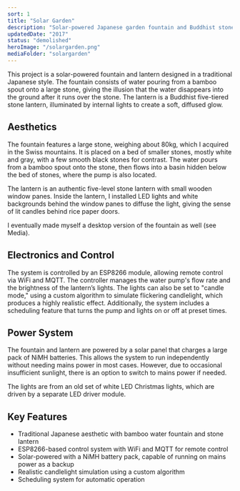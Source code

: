 ```yaml
---
sort: 1
title: "Solar Garden"
description: "Solar-powered Japanese garden fountain and Buddhist stone lantern with WiFi control"
updatedDate: "2017"
status: "demolished"
heroImage: "/solargarden.png"
mediaFolder: "solargarden"
---
```


<div class="projectSection">
    <p>This project is a solar-powered fountain and lantern designed in a traditional Japanese style. The fountain
        consists of water pouring from a bamboo spout onto a large stone, giving the illusion that the water disappears
        into the ground after it runs over the stone. The lantern is a Buddhist five-tiered stone lantern, illuminated by internal lights to create a soft,
        diffused glow.</p>
    <h2>Aesthetics</h2>
    <p> The fountain features a large stone, weighing about 80kg, which I acquired in the Swiss mountains. It is placed on a
        bed of smaller stones, mostly white and gray, with a few smooth black stones for contrast. The water pours from
        a bamboo spout onto the stone, then flows into a basin hidden below the bed of stones, where the pump is also located.</p>
    <p> The lantern is an authentic five-level stone lantern with small wooden window panes. Inside the lantern, I
        installed LED lights and white backgrounds behind the window panes to diffuse the light, giving the sense of lit candles behind rice paper doors.</p>
    <p>I eventually made myself a desktop version of the fountain as well (see Media).</p>
    <h2>Electronics and Control</h2>
    <p>The system is controlled by an ESP8266 module, allowing remote control via WiFi and MQTT. The controller manages
        the water pump's flow rate and the brightness of the lantern’s lights. The lights can also be set to "candle
        mode," using a custom algorithm to simulate flickering candlelight, which produces a highly realistic effect.
        Additionally, the system includes a scheduling feature that turns the pump and lights on or off at preset times.
    </p>
    <h2>Power System</h2>
    <p>The fountain and lantern are powered by a solar panel that charges a large pack of NiMH batteries. This allows
        the system to run independently without needing mains power in most cases. However, due to occasional
        insufficient sunlight, there is an option to switch to mains power if needed.</p>
    <p> The lights are from an old set of white LED Christmas lights, which are driven by a separate LED driver module.</p>
    <h2>Key Features</h2>
    <ul>
        <li>Traditional Japanese aesthetic with bamboo water fountain and stone lantern</li>
        <li>ESP8266-based control system with WiFi and MQTT for remote control</li>
        <li>Solar-powered with a NiMH battery pack, capable of running on mains power as a backup</li>
        <li>Realistic candlelight simulation using a custom algorithm</li>
        <li>Scheduling system for automatic operation</li>
    </ul>
</div>